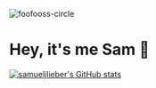 ![foofooss-circle](https://github.com/samueljlieber/samueljlieber/assets/36018073/d1f36f0a-04d9-413c-a829-45d7dc74ad0e)

# Hey, it's me Sam 👋

[![samueljlieber's GitHub stats](https://github-readme-stats.vercel.app/api?username=samueljlieber&show_icons=true&theme=transparent)](https://github.com/anuraghazra/github-readme-stats)

